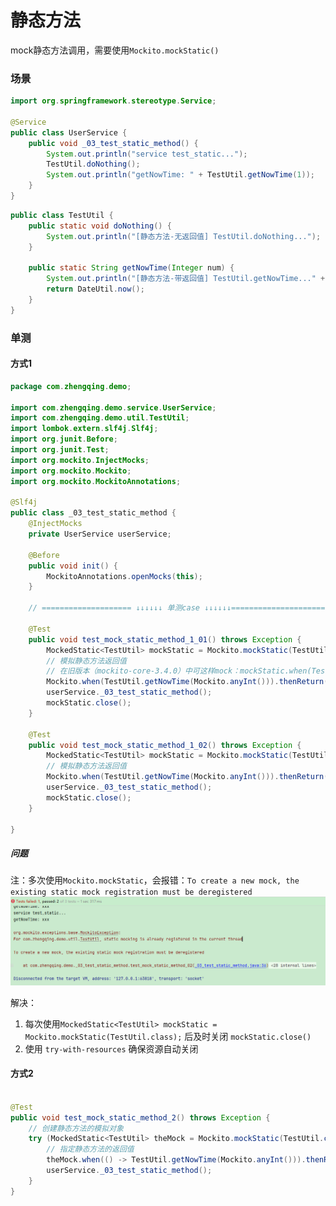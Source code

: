 # 静态方法

mock静态方法调用，需要使用`Mockito.mockStatic()`

### 场景

```java
import org.springframework.stereotype.Service;

@Service
public class UserService {
    public void _03_test_static_method() {
        System.out.println("service test_static...");
        TestUtil.doNothing();
        System.out.println("getNowTime: " + TestUtil.getNowTime(1));
    }
}
```

```java
public class TestUtil {
    public static void doNothing() {
        System.out.println("[静态方法-无返回值] TestUtil.doNothing...");
    }

    public static String getNowTime(Integer num) {
        System.out.println("[静态方法-带返回值] TestUtil.getNowTime..." + num);
        return DateUtil.now();
    }
}
```

### 单测

#### 方式1

```java
package com.zhengqing.demo;

import com.zhengqing.demo.service.UserService;
import com.zhengqing.demo.util.TestUtil;
import lombok.extern.slf4j.Slf4j;
import org.junit.Before;
import org.junit.Test;
import org.mockito.InjectMocks;
import org.mockito.Mockito;
import org.mockito.MockitoAnnotations;

@Slf4j
public class _03_test_static_method {
    @InjectMocks
    private UserService userService;

    @Before
    public void init() {
        MockitoAnnotations.openMocks(this);
    }

    // ==================== ↓↓↓↓↓↓ 单测case ↓↓↓↓↓↓=======================

    @Test
    public void test_mock_static_method_1_01() throws Exception {
        MockedStatic<TestUtil> mockStatic = Mockito.mockStatic(TestUtil.class);// 不需要返回值的话，这个就可以模拟静态方法执行了...
        // 模拟静态方法返回值
        // 在旧版本（mockito-core-3.4.0）中可这样mock：mockStatic.when(TestUtil.getNowTime(Mockito.anyInt())).thenReturn("xxx");
        Mockito.when(TestUtil.getNowTime(Mockito.anyInt())).thenReturn("xxx");
        userService._03_test_static_method();
        mockStatic.close();
    }

    @Test
    public void test_mock_static_method_1_02() throws Exception {
        MockedStatic<TestUtil> mockStatic = Mockito.mockStatic(TestUtil.class);// 不需要返回值的话，这个就可以模拟静态方法执行了...
        // 模拟静态方法返回值
        Mockito.when(TestUtil.getNowTime(Mockito.anyInt())).thenReturn("xxx");
        userService._03_test_static_method();
        mockStatic.close();
    }

}
```

##### 问题

注：多次使用`Mockito.mockStatic`，会报错：`To create a new mock, the existing static mock registration must be deregistered`
![](./images/03-调用静态方法-1734588040551.png)

解决：

1. 每次使用`MockedStatic<TestUtil> mockStatic = Mockito.mockStatic(TestUtil.class);` 后及时关闭 `mockStatic.close()`
2. 使用 `try-with-resources` 确保资源自动关闭

#### 方式2

```java

@Test
public void test_mock_static_method_2() throws Exception {
    // 创建静态方法的模拟对象
    try (MockedStatic<TestUtil> theMock = Mockito.mockStatic(TestUtil.class)) {
        // 指定静态方法的返回值
        theMock.when(() -> TestUtil.getNowTime(Mockito.anyInt())).thenReturn("xxx");
        userService._03_test_static_method();
    }
}
```
